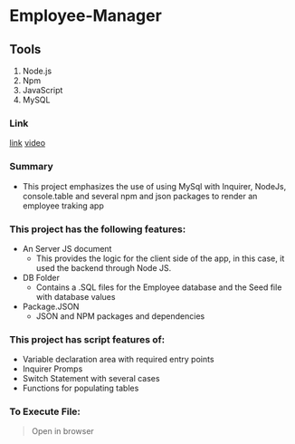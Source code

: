 # Employee-Manager

## Tools
1. Node.js
2. Npm
3. JavaScript
4. MySQL

### Link
[link](https://mcowley1.github.io/employer-manager/)
[video](https://drive.google.com/file/d/1Hmx8zzFiR4Mus38ZY_GvyA2KmPZ9Y1Ia/view)


### Summary
* This project emphasizes the use of using MySql with Inquirer, NodeJs, console.table and several npm  and json packages to render an employee traking app

### This project has the following features: 
* An Server JS document
    * This provides the logic for the client side of the app, in this case, it used the backend through Node JS. 
* DB Folder
    * Contains a .SQL files for the Employee database and the Seed file with database values
* Package.JSON
    * JSON and NPM packages and dependencies 



### This project has script features of:
* Variable declaration area with required entry points
* Inquirer Promps
* Switch Statement with several cases
* Functions for populating tables

### To Execute File:
> Open in browser



